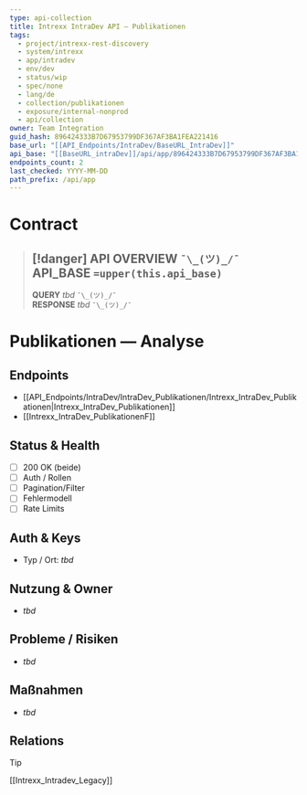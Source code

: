 ```yaml
---
type: api-collection
title: Intrexx IntraDev API — Publikationen
tags:
  - project/intrexx-rest-discovery
  - system/intrexx
  - app/intradev
  - env/dev
  - status/wip
  - spec/none
  - lang/de
  - collection/publikationen
  - exposure/internal-nonprod
  - api/collection
owner: Team Integration
guid_hash: 896424333B7D67953799DF367AF3BA1FEA221416
base_url: "[[API_Endpoints/IntraDev/BaseURL_IntraDev]]"
api_base: "[[BaseURL_intraDev]]/api/app/896424333B7D67953799DF367AF3BA1FEA221416"
endpoints_count: 2
last_checked: YYYY-MM-DD
path_prefix: /api/app
---
```




#  Contract

> [!danger] API OVERVIEW `¯\_(ツ)_/¯`
> **API_BASE** `=upper(this.api_base)`
> ---
> **QUERY** _tbd_ `¯\_(ツ)_/¯`  
> **RESPONSE** _tbd_ `¯\_(ツ)_/¯`

# Publikationen — Analyse

## Endpoints
- [[API_Endpoints/IntraDev/IntraDev_Publikationen/Intrexx_IntraDev_Publikationen|Intrexx_IntraDev_Publikationen]]
- [[Intrexx_IntraDev_PublikationenF]]

## Status & Health
- [ ] 200 OK (beide)
- [ ] Auth / Rollen
- [ ] Pagination/Filter
- [ ] Fehlermodell
- [ ] Rate Limits

## Auth & Keys
- Typ / Ort: _tbd_

## Nutzung & Owner
- _tbd_

## Probleme / Risiken
- _tbd_

## Maßnahmen
- _tbd_

## Relations
> [!tip]
> [[Intrexx_Intradev_Legacy]]
